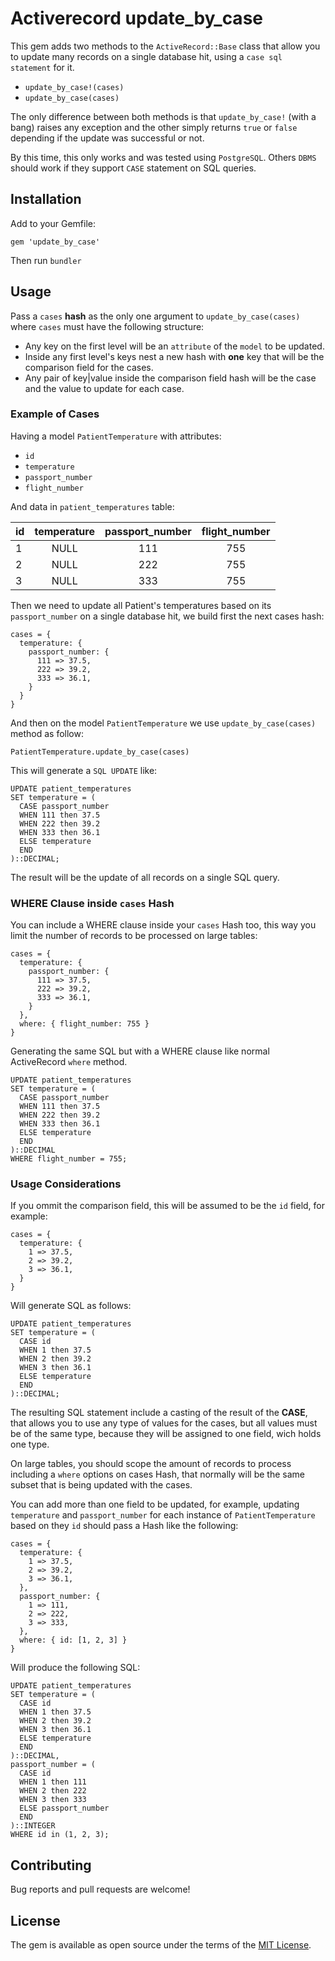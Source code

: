 # Activerecord update_by_case

This gem adds two methods to the `ActiveRecord::Base` class that allow you to update many records on a single database hit, using a `case sql statement` for it.

- `update_by_case!(cases)`
- `update_by_case(cases)`

The only difference between both methods is that `update_by_case!` (with a bang) raises any exception and the other simply returns `true` or `false` depending if the update was successful or not.

By this time, this only works and was tested using `PostgreSQL`. Others `DBMS` should work if they support `CASE` statement on SQL queries.

## Installation

Add to your Gemfile:

    gem 'update_by_case'

Then run `bundler`

## Usage

Pass a `cases` **hash** as the only one argument to `update_by_case(cases)` where `cases` must have the following structure:

- Any key on the first level will be an `attribute` of the `model` to be updated.
- Inside any first level's keys nest a new hash with **one** key that will be the comparison field for the cases.
- Any pair of key|value inside the comparison field hash will be the case and the value to update for each case.

### Example of Cases

Having a model `PatientTemperature` with attributes: 
- `id` 
- `temperature` 
- `passport_number`
- `flight_number`

And data in `patient_temperatures` table:

| id | temperature | passport_number | flight_number |
| :--- | :---: | :---: | :---: |
| 1 | NULL | 111 | 755 |
| 2 | NULL | 222 | 755 |
| 3 | NULL | 333 | 755 |

Then we need to update all Patient's temperatures based on its `passport_number` on a single database hit, we build first the next cases hash:

    cases = {
      temperature: {
        passport_number: {
          111 => 37.5,
          222 => 39.2,
          333 => 36.1,
        }
      }
    }

And then on the model `PatientTemperature` we use `update_by_case(cases)` method as follow:

    PatientTemperature.update_by_case(cases)

This will generate a `SQL UPDATE` like:

    UPDATE patient_temperatures 
    SET temperature = (
      CASE passport_number 
      WHEN 111 then 37.5
      WHEN 222 then 39.2
      WHEN 333 then 36.1
      ELSE temperature
      END
    )::DECIMAL;

The result will be the update of all records on a single SQL query.

### WHERE Clause inside `cases` Hash

You can include a WHERE clause inside your `cases` Hash too, this way you limit the number of records to be processed on large tables:

    cases = {
      temperature: {
        passport_number: {
          111 => 37.5,
          222 => 39.2,
          333 => 36.1,
        }
      },
      where: { flight_number: 755 }
    }

Generating the same SQL but with a WHERE clause like normal ActiveRecord `where` method.

    UPDATE patient_temperatures 
    SET temperature = (
      CASE passport_number 
      WHEN 111 then 37.5
      WHEN 222 then 39.2
      WHEN 333 then 36.1
      ELSE temperature
      END
    )::DECIMAL
    WHERE flight_number = 755;

### Usage Considerations

If you ommit the comparison field, this will be assumed to be the `id` field, for example:

    cases = {
      temperature: {
        1 => 37.5,
        2 => 39.2,
        3 => 36.1,
      }
    }

Will generate SQL as follows:

    UPDATE patient_temperatures 
    SET temperature = (
      CASE id 
      WHEN 1 then 37.5
      WHEN 2 then 39.2
      WHEN 3 then 36.1
      ELSE temperature
      END
    )::DECIMAL;

The resulting SQL statement include a casting of the result of the **CASE**, that allows you to use any type of values for the cases, but all values must be of the same type, because they will be assigned to one field, wich holds one type.

On large tables, you should scope the amount of records to process including a `where` options on cases Hash, that normally will be the same subset that is being updated with the cases.

You can add more than one field to be updated, for example, updating `temperature` and `passport_number` for each instance of `PatientTemperature` based on they `id` should pass a Hash like the following:

    cases = {
      temperature: {
        1 => 37.5,
        2 => 39.2,
        3 => 36.1,
      },
      passport_number: {
        1 => 111,
        2 => 222,
        3 => 333,
      },
      where: { id: [1, 2, 3] }
    }

Will produce the following SQL:

    UPDATE patient_temperatures 
    SET temperature = (
      CASE id 
      WHEN 1 then 37.5
      WHEN 2 then 39.2
      WHEN 3 then 36.1
      ELSE temperature
      END
    )::DECIMAL,
    passport_number = (
      CASE id 
      WHEN 1 then 111
      WHEN 2 then 222
      WHEN 3 then 333
      ELSE passport_number
      END
    )::INTEGER
    WHERE id in (1, 2, 3);

## Contributing

Bug reports and pull requests are welcome!

## License

The gem is available as open source under the terms of the [MIT License](https://opensource.org/licenses/MIT).
